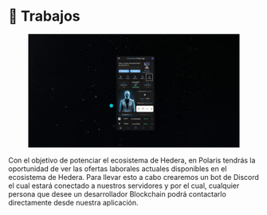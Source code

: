 # 👷 Trabajos

<figure><img src="../../../../../.gitbook/assets/image.png" alt=""><figcaption></figcaption></figure>

Con el objetivo de potenciar el ecosistema de Hedera, en Polaris tendrás la oportunidad de ver las ofertas laborales actuales disponibles en el ecosistema de Hedera. Para llevar esto a cabo crearemos un bot de Discord el cual estará conectado a nuestros servidores y por el cual, cualquier persona que desee un desarrollador Blockchain podrá contactarlo directamente desde nuestra aplicación.&#x20;
